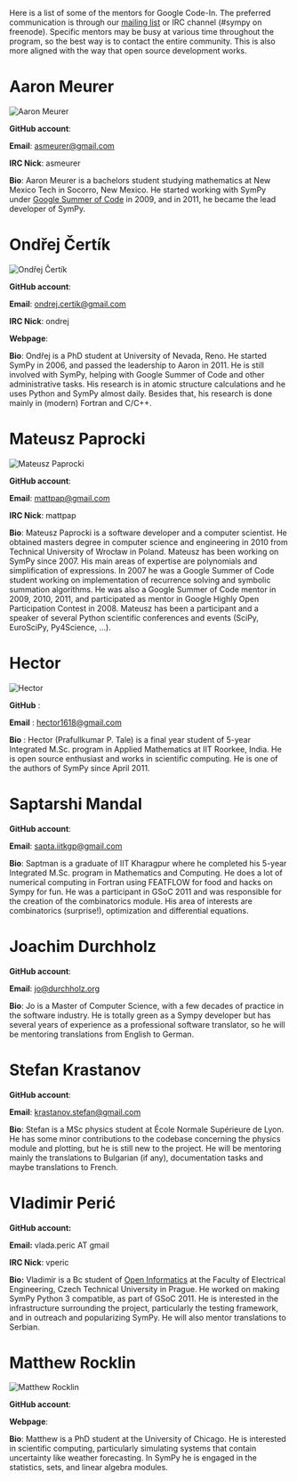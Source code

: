 Here is a list of some of the mentors for Google Code-In.  The preferred communication is through our [mailing list]() or IRC channel (#sympy on freenode).  Specific mentors may be busy at various time throughout the program, so the best way is to contact the entire community.  This is also more aligned with the way that open source development works.

# Aaron Meurer
![Aaron Meurer]()

**GitHub account**: 

**Email**: asmeurer@gmail.com

**IRC Nick**: asmeurer

**Bio**: Aaron Meurer is a bachelors student studying mathematics at New Mexico Tech in Socorro, New Mexico.  He started working with SymPy under [Google Summer of Code]() in 2009, and in 2011, he became the lead developer of SymPy.

# Ondřej Čertík
![Ondřej Čertík]()

**GitHub account**: 

**Email**: ondrej.certik@gmail.com

**IRC Nick**: ondrej

**Webpage**: 

**Bio**: Ondřej is a PhD student at University of Nevada, Reno. He started SymPy in 2006, and passed the leadership to Aaron in 2011. He is still involved with SymPy, helping with Google Summer of Code and other administrative tasks. His research is in atomic structure calculations and he uses Python and SymPy almost daily. Besides that, his research is done mainly in (modern) Fortran and C/C++.


# Mateusz Paprocki
![Mateusz Paprocki]()

**GitHub account**: 

**Email**: mattpap@gmail.com

**IRC Nick**: mattpap

**Bio**: Mateusz Paprocki is a software developer and a computer scientist. He obtained masters degree in computer science and engineering in 2010 from Technical University of Wrocław in Poland. Mateusz has been working on SymPy since 2007. His main areas of expertise are polynomials and simplification of expressions. In 2007 he was a Google Summer of Code student working on implementation of recurrence solving and symbolic summation algorithms. He was also a Google Summer of Code mentor in 2009, 2010, 2011, and participated as mentor in Google Highly Open Participation Contest in 2008. Mateusz has been a participant and a speaker of several Python scientific conferences and events (SciPy, EuroSciPy, Py4Science, ...). 

# Hector
![Hector]()

**GitHub** : 

**Email** : hector1618@gmail.com

**Bio** : Hector (Prafullkumar P. Tale) is a final year student of 5-year Integrated M.Sc. program in Applied Mathematics at IIT Roorkee, India. He is open source enthusiast and works in scientific computing. He is one of the authors of SymPy since April 2011.

# Saptarshi Mandal

**GitHub account**: 

**Email**: sapta.iitkgp@gmail.com

**Bio**: Saptman is a graduate of IIT Kharagpur where he completed his 5-year Integrated M.Sc. program in Mathematics and Computing. He does a lot of numerical computing in Fortran using FEATFLOW for food and hacks on Sympy for fun. He was a participant in GSoC 2011 and was responsible for the creation of the combinatorics module. His area of interests are combinatorics (surprise!), optimization and differential equations.

# Joachim Durchholz

**GitHub account**: 

**Email**: jo@durchholz.org

**Bio**: Jo is a Master of Computer Science, with a few decades of practice in the software industry. He is totally green as a Sympy developer but has several years of experience as a professional software translator, so he will be mentoring translations from English to German.

# Stefan Krastanov

**GitHub account**: 

**Email**: krastanov.stefan@gmail.com

**Bio**: Stefan is a MSc physics student at École Normale Supérieure de Lyon. He has some minor contributions to the codebase concerning the physics module and plotting, but he is still new to the project. He will be mentoring mainly the translations to Bulgarian (if any), documentation tasks and maybe translations to French.

# Vladimir Perić

**GitHub account:** 

**Email:** vlada.peric AT gmail

**IRC Nick**: vperic

**Bio:** Vladimir is a Bc student of [Open Informatics]() at the Faculty of Electrical Engineering, Czech Technical University in Prague. He worked on making SymPy Python 3 compatible, as part of GSoC 2011. He is interested in the infrastructure surrounding the project, particularly the testing framework, and in outreach and popularizing SymPy. He will also mentor translations to Serbian.

# Matthew Rocklin
![Matthew Rocklin]()

**GitHub account**: 

**Webpage**: 

**Bio**: Matthew is a PhD student at the University of Chicago. He is interested in scientific computing, particularly simulating systems that contain uncertainty like weather forecasting. In SymPy he is engaged in  the statistics, sets, and linear algebra modules. 

